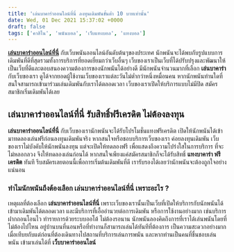 ```yaml
---
title: 'เล่นบาคาร่าออนไลน์ที่นี่ ลงทุนเดิมพันขั้นต่ำ 10 บาทเท่านั้น'
date: Wed, 01 Dec 2021 15:37:02 +0000
draft: false
tags: ['คาสิโน', 'พนันบอล', 'เว็บแทงบอล', 'แทงบอล']
---
```


**[เล่นบาคาร่าออนไลน์ที่นี่](/archives/)** กับเว็บพนันออนไลน์อันดับต้นๆของประเทศ นักพนันจะได้พบกับรูปแบบการเดิมพันที่ดีที่สุดรวมทั้งการบริการที่ยอดเยี่ยมกว่าเว็บอื่นๆ เว็บของเราเป็นเว็บที่ได้ปรับปรุงและพัฒนาให้เป็นเว็บที่ดีและตอบสนองความต้องการของนักพนันได้อย่างดี มีนักพนันจำนวนมากที่เลือก **เล่นบาคาร่า** กับเว็บของเรา ดูได้จากยอดผู้ใช้งานเว็บของเราแต่ละวันไม่ต่ำกว่าหนึ่งหมื่อนคน หากนักพนันท่านใดที่สนใจสามารถเข้ามาร่วมเล่นเดิมพันกับเราได้ตลอดเวลา เว็บของเราเปิดให้บริการแบบไม่มีปิด สมัครสมาชิกเริ่มเดิมพันได้เลย

**เล่นบาคาร่าออนไลน์ที่นี่ รับสิทธิ์ฟรีเครดิต ไม่ต้องลงทุน**
------------------------------------------------------------

**เล่นบาคาร่าออนไลน์ที่นี่** กับเว็บของเรานักพนันจะได้รับโปรโมชั่นแทงฟรีเครดิต เปิดให้นักพนันได้เข้ามาทดลองเล่นฟรีก่อนลงทุนเดิมพันจริง หากสนใจหรือชอบบริการเว็บของเรา ค่อยลงทุนเดิมพัน เว็บของเราไม่บังคับให้นักพนันลงทุน แต่จะเปิดให้ทดลองฟรี เพื่อแสดงถึงความโปร่งใสในการบริการ ที่จะไม่หลอกลวง จึงให้ทดลองเล่นก่อนได้ หากสนใจเพียงแค่สมัครสมาชิกก็จะได้รับสิทธิ์ **แทงบาคาร่า ฟรีเครดิต** ทันที รีบสมัครเลยตอนนี้เพื่อการเริ่มต้นเดิมพันที่ดี เรารับรองได้เลยว่านักพนันจะต้องถูกใจอย่างแน่นอน

### **ทำไมนักพนันถึงต้องเลือก เล่นบาคาร่าออนไลน์ที่นี่ เพราะอะไร ?**

เหตุผลที่ต้องเลือก **เล่นบาคาร่าออนไลน์ที่นี่** เพราะเว็บของเรานั้นเป็นเว็บที่เปิดให้บริการกับนักพนันได้เข้ามาเดิมพันได้ตลอดเวลา และมีบริการที่เอื้ออำนวยต่อการเดิมพัน หรือการใช้งานอย่างมาก เช่นบริการฝากถอนโอนไว ทำรายการด้วยระบบออโต้ ไม่ต้องรอนาน นักพนันลองคิดถึงการที่เราได้เล่นพนันโดยที่ไม่ต้องไปไหน อยู่บ้านบนที่นอนหรือที่ทำงานก็สามารถเล่นได้ทันทีที่ต้องการ เป็นความสะดวกอย่างมาก เมื่อเทีบยกับแต่ก่อนที่ต้องเดินทางไปสถานที่บริการเล่นการพนัน และหากท่านเป็นคนที่ชื่นชอบเล่นพนัน เข้ามาเล่นได้ที่ **เว็บบาคาร่าออนไลน์**